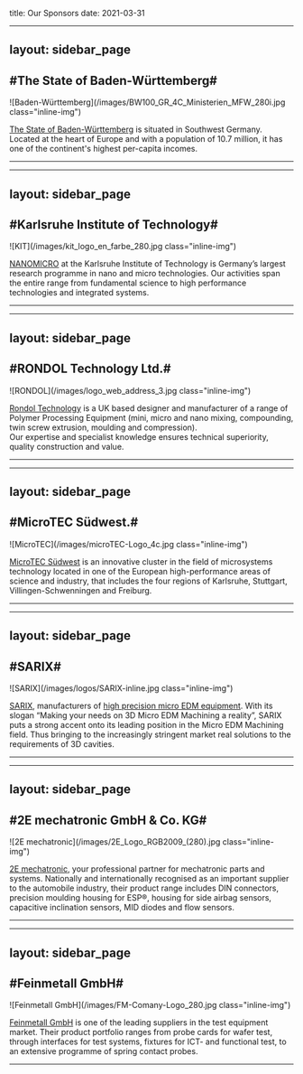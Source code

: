 title: Our Sponsors
date: 2021-03-31

---
layout: sidebar_page
---

## #The State of Baden-Württemberg#

![Baden-Württemberg](/images/BW100_GR_4C_Ministerien_MFW_280i.jpg class="inline-img")  

[The State of Baden-Württemberg](http://www.baden-wuerttemberg.de/en/index.html) is situated in Southwest Germany. Located at the heart of Europe and with a population of 10.7 million, it has one of the continent's highest per-capita incomes. 

 
-------------------------------------------------------------------
 
---
layout: sidebar_page
---

## #Karlsruhe Institute of Technology#

![KIT](/images/kit_logo_en_farbe_280.jpg class="inline-img")

[NANOMICRO](http://www.nmp.kit.edu) at the Karlsruhe Institute of Technology is Germany’s largest research programme in nano and micro technologies. Our activities span the entire range from fundamental science to high performance technologies and integrated systems.

------------------------------------------------

---
layout: sidebar_page
---

## #RONDOL Technology Ltd.#

![RONDOL](/images/logo_web_address_3.jpg class="inline-img")

[Rondol Technology](http://www.rondol.com/) is a UK based designer and manufacturer of a range of Polymer Processing Equipment (mini, micro and nano mixing, compounding, twin screw extrusion, moulding and compression).  
Our expertise and specialist knowledge ensures technical superiority, quality construction and value.  

------------------------------------------------

---
layout: sidebar_page
---

## #MicroTEC Südwest.#

![MicroTEC](/images/microTEC-Logo_4c.jpg class="inline-img")

[MicroTEC Südwest](http://microtec-suedwest.de/cms/front_content.php?changelang=2) is an innovative cluster in the field of microsystems technology located in one of the European high-performance areas of science and industry, that includes the four regions of Karlsruhe, Stuttgart, Villingen-Schwenningen and Freiburg.
 
 
-----------------------------------------------  
  
---
layout: sidebar_page
---

## #SARIX#

![SARIX](/images/logos/SARIX-inline.jpg class="inline-img")

[SARIX](http://sarix.com/), manufacturers of [high precision micro EDM equipment](/node/75). With its slogan “Making your needs on 3D Micro EDM Machining a reality”, SARIX puts a strong accent onto its leading position in the Micro EDM Machining field. Thus bringing to the increasingly stringent market real solutions to the requirements of 3D cavities. 

-------------------
  
---
layout: sidebar_page
---

## #2E mechatronic GmbH & Co. KG#

![2E mechatronic](/images/2E_Logo_RGB2009_(280).jpg class="inline-img")

[2E mechatronic](http://www.2e-mechatronic.de/en/), your professional partner for mechatronic parts and systems. Nationally and internationally recognised as an important supplier to the automobile industry, their product range includes DIN connectors, precision moulding housing for ESP®, housing for side airbag sensors, capacitive inclination sensors, MID diodes and flow sensors.


-------------------

---
layout: sidebar_page
---

## #Feinmetall GmbH#

![Feinmetall GmbH](/images/FM-Comany-Logo_280.jpg class="inline-img")

[Feinmetall GmbH](http://www.feinmetall.de/) is one of the leading suppliers in the test equipment market. Their product portfolio ranges from probe cards for wafer test, through interfaces for test systems, fixtures for ICT- and functional test, to an extensive programme of spring contact probes. 

-------------------
